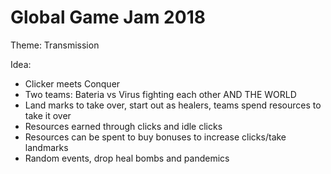 Global Game Jam 2018
====================

Theme: Transmission

Idea:
- Clicker meets Conquer
- Two teams: Bateria vs Virus fighting each other AND THE WORLD
- Land marks to take over, start out as healers, teams spend resources to take it over
- Resources earned through clicks and idle clicks
- Resources can be spent to buy bonuses to increase clicks/take landmarks
- Random events, drop heal bombs and pandemics
